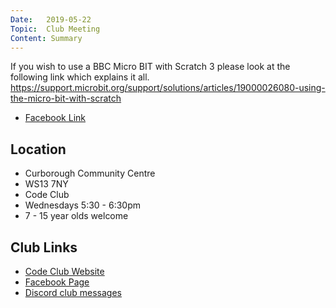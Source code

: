 ```yaml
---
Date:   2019-05-22
Topic:  Club Meeting
Content: Summary
---
```

If you wish to use a BBC Micro BIT with Scratch 3 please look at the following link which explains it all.
https://support.microbit.org/support/solutions/articles/19000026080-using-the-micro-bit-with-scratch

* [Facebook Link](https://www.facebook.com/1481985248595237/posts/2056209257839497/)

## Location

* Curborough Community Centre
* WS13 7NY
* Code Club
* Wednesdays 5:30 - 6:30pm
* 7 - 15 year olds welcome

## Club Links

* [Code Club Website](https://lichfield-code-club.github.io/)
* [Facebook Page](https://www.facebook.com/LichfieldCoders)
* [Discord club messages](https://discord.gg/szz6xGK)
